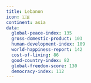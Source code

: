 ```yaml
---
title: Lebanon
icon: 🇱🇧
continent: asia
data:
  global-peace-index: 135
  gross-domestic-product: 103
  human-development-index: 109
  world-happiness-report: 142
  cost-of-living: 86
  good-country-index: 82
  global-freedom-score: 130
  democracy-index: 112
---
```

